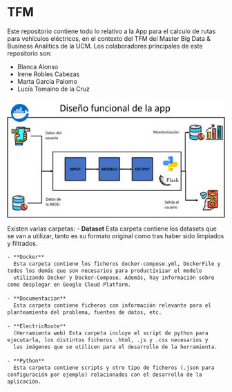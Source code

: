# TFM

Este repositorio contiene todo lo relativo a la App para el calculo de rutas para vehículos eléctricos, en el contexto del TFM del Master Big Data & Business Analitics de la UCM.
Los colaboradores principales de este repositorio son:
- Blanca Alonso
- Irene Robles Cabezas
- Marta García Palomo
- Lucía Tomaino de la Cruz

![Diseño funcional de la app](Documentacion/PlanteamientoProblema/Disenofuncional.png)

Existen varias carpetas:
	- **Dataset**
	  Esta carpeta contiene los datasets que se van a utilizar, tanto es su formato original como tras haber sido limpiados y filtrados.

	- **Docker**
	  Esta carpeta contiene los ficheros docker-compose.yml, DockerFile y todos los demás que son necesarios para productivizar el modelo
	  utilizando Docker y Docker-Compose. Además, hay información sobre como desplegar en Google Cloud Platform.

	- **Documentacion**
	  Esta carpeta contiene ficheros con información relevante para el planteamiento del problema, fuentes de datos, etc.

	- **ElectricRoute**
      (Herramienta web) Esta carpeta incluye el script de python para ejecutarla, los distintos ficheros .html, .js y .css necesarios y
	  las imágenes que se utilicen para el desarrollo de la herramienta.

	- **Python**
	  Esta carpeta contiene scripts y otro tipo de ficheros (.json para configuración por ejemplo) relacionados con el desarrollo de la aplicación.
